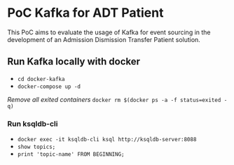 # PoC Kafka for ADT Patient

This PoC aims to evaluate the usage of Kafka for event sourcing in the development of an Admission Dismission Transfer Patient solution.

## Run Kafka locally with docker

- `cd docker-kafka`
- `docker-compose up -d`

*Remove all exited containers* `docker rm $(docker ps -a -f status=exited -q)`

### Run ksqldb-cli
- `docker exec -it ksqldb-cli ksql http://ksqldb-server:8088`
- `show topics;`
- `print 'topic-name' FROM BEGINNING;`